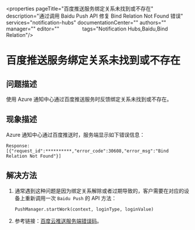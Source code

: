 <properties
                pageTitle="百度推送服务绑定关系未找到或不存在"
                description="通过调用 Baidu Push API 修复 Bind Relation Not Found 错误"
                services="notification-hubs"
                documentationCenter=""
                authors=""
                manager=""
                editor=""
                tags="Notification Hubs,Baidu,Bind Relation"/>

<tags
                ms.service="notification-hubs-aog"
                ms.date="12/15/2016"
                wacn.date="12/15/2016"/>

# 百度推送服务绑定关系未找到或不存在

## 问题描述

使用 Azure 通知中心通过百度推送服务时反馈绑定关系未找到或不存在。

## 现象描述

Azure 通知中心通过百度推送时，服务端显示如下错误信息：

	Response:[{"request_id":**********,"error_code":30608,"error_msg":"Bind Relation Not Found"}]

## 解决方法

1.	通常遇到这种问题是因为绑定关系解除或者过期导致的，客户需要在对应的设备上重新调用一次 `Baidu Push` 的 API 方法：

		PushManager.startWork(context, loginType, loginValue)

2.	参考链接：[百度云推送服务端错误码](http://push.baidu.com/doc/restapi/error_code)。


